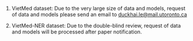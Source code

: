 
1. VietMed dataset: Due to the very large size of data and models, request of data and models please send an email to duckhai.le@mail.utoronto.ca

2. VietMed-NER dataset: Due to the double-blind review, request of data and models will be processed after paper notification.
